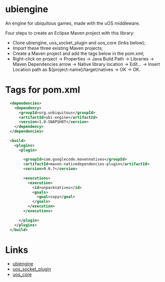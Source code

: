 ubiengine
=========
An engine for ubiquitous games, made with the uOS middleware.

Four steps to create an Eclipse Maven project with this library:
* Clone ubiengine, uos_socket_plugin and uos_core (links below);
* Import these three existing Maven projects;
* Create a Maven project and add the tags below in the pom.xml;
* Right-click on project -> Properties -> Java Build Path -> Libraries -> Maven Dependencies arrow -> Native library location -> Edit... -> Insert Location path as ${project-name}/target/natives -> OK -> OK.

Tags for pom.xml
================

```xml
  <dependencies>
    <dependency>
      <groupId>org.unbiquitous</groupId>
      <artifactId>ubi-engine</artifactId>
      <version>1.0-SNAPSHOT</version>
    </dependency>
  </dependencies>
  
  <build>
    <plugins>
      <plugin>
        
        <groupId>com.googlecode.mavennatives</groupId>
        <artifactId>maven-nativedependencies-plugin</artifactId>
        <version>0.0.7</version>
        
        <executions>
          <execution>
            <id>unpacknatives</id>
            <goals>
              <goal>copy</goal>
            </goals>
          </execution>
        </executions>
        
      </plugin>
    </plugins>
  </build>
```

Links
=====

* [ubiengine](https://github.com/matheuscscp/ubiengine)
* [uos_socket_plugin](https://github.com/unbiquitous/uos_socket_plugin)
* [uos_core](https://github.com/UnBiquitous/uos_core)
